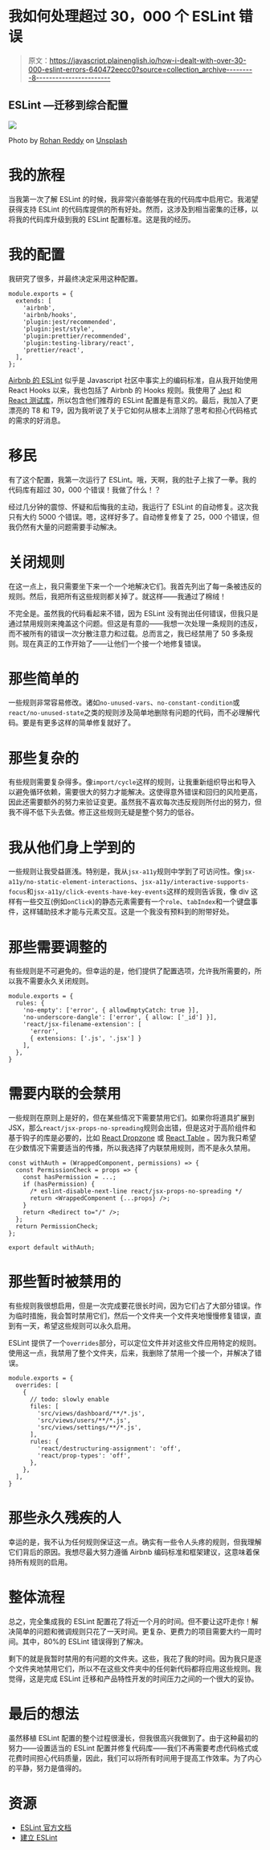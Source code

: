# 我如何处理超过 30，000 个 ESLint 错误

> 原文：<https://javascript.plainenglish.io/how-i-dealt-with-over-30-000-eslint-errors-640472eecc0?source=collection_archive---------8----------------------->

## ESLint —迁移到综合配置

![](img/8f09b0ee70535db2c75a546a7de6b6d9.png)

Photo by [Rohan Reddy](https://unsplash.com/@rofotoqoto?utm_source=medium&utm_medium=referral) on [Unsplash](https://unsplash.com?utm_source=medium&utm_medium=referral)

# 我的旅程

当我第一次了解 ESLint 的时候，我非常兴奋能够在我的代码库中启用它。我渴望获得支持 ESLint 的代码库提供的所有好处。然而，这涉及到相当密集的迁移，以将我的代码库升级到我的 ESLint 配置标准。这是我的经历。

# 我的配置

我研究了很多，并最终决定采用这种配置。

```
module.exports = {
  extends: [
    'airbnb',
    'airbnb/hooks',
    'plugin:jest/recommended',
    'plugin:jest/style',
    'plugin:prettier/recommended',
    'plugin:testing-library/react',
    'prettier/react',
  ],
};
```

[Airbnb 的 ESLint](https://www.npmjs.com/package/eslint-config-airbnb) 似乎是 Javascript 社区中事实上的编码标准，自从我开始使用 React Hooks 以来，我也包括了 Airbnb 的 Hooks 规则。我使用了 [Jest](https://jestjs.io/) 和 [React 测试库](https://testing-library.com/docs/react-testing-library/intro)，所以包含他们推荐的 ESLint 配置是有意义的。最后，我加入了更漂亮的 T8 和 T9，因为我听说了关于它如何从根本上消除了思考和担心代码格式的需求的好消息。

# 移民

有了这个配置，我第一次运行了 ESLint。哦，天啊，我的肚子上挨了一拳。我的代码库有超过 30，000 个错误！我做了什么！？

经过几分钟的震惊、怀疑和后悔我的主动，我运行了 ESLint 的自动修复。这次我只有大约 5000 个错误。嗯，这样好多了。自动修复修复了 25，000 个错误，但我仍然有大量的问题需要手动解决。

# 关闭规则

在这一点上，我只需要坐下来一个一个地解决它们。我首先列出了每一条被违反的规则。然后，我把所有这些规则都关掉了。就这样——我通过了棉绒！

不完全是。虽然我的代码看起来不错，因为 ESLint 没有抛出任何错误，但我只是通过禁用规则来掩盖这个问题。但这是有意的——我想一次处理一条规则的违反，而不被所有的错误一次分散注意力和过载。总而言之，我已经禁用了 50 多条规则。现在真正的工作开始了——让他们一个接一个地修复错误。

# 那些简单的

一些规则非常容易修改。诸如`no-unused-vars`、`no-constant-condition`或`react/no-unused-state`之类的规则涉及简单地删除有问题的代码，而不必理解代码。要是有更多这样的简单修复就好了。

# 那些复杂的

有些规则需要复杂得多。像`import/cycle`这样的规则，让我重新组织导出和导入以避免循环依赖，需要很大的努力才能解决。这使得意外错误和回归的风险更高，因此还需要额外的努力来验证变更。虽然我不喜欢每次违反规则所付出的努力，但我不得不低下头去做。修正这些规则无疑是整个努力的低谷。

# 我从他们身上学到的

一些规则让我受益匪浅。特别是，我从`jsx-a11y`规则中学到了可访问性。像`jsx-a11y/no-static-element-interactions`、`jsx-a11y/interactive-supports-focus`和`jsx-a11y/click-events-have-key-events`这样的规则告诉我，像 div 这样有一些交互(例如`onClick`)的静态元素需要有一个`role`、`tabIndex`和一个键盘事件，这样辅助技术才能与元素交互。这是一个我没有预料到的附带好处。

# 那些需要调整的

有些规则是不可避免的。但幸运的是，他们提供了配置选项，允许我所需要的，所以我不需要永久关闭规则。

```
module.exports = {
  rules: {
    'no-empty': ['error', { allowEmptyCatch: true }],
    'no-underscore-dangle': ['error', { allow: ['_id'] }],
    'react/jsx-filename-extension': [
      'error',
      { extensions: ['.js', '.jsx'] }
    ],
  },
}
```

# 需要内联的会禁用

一些规则在原则上是好的，但在某些情况下需要禁用它们。如果你将道具扩展到 JSX，那么`react/jsx-props-no-spreading`规则会出错，但是这对于高阶组件和基于钩子的库是必要的，比如 [React Dropzone](https://github.com/react-dropzone/react-dropzone) 或 [React Table](https://github.com/tannerlinsley/react-table) 。因为我只希望在少数情况下需要适当的传播，所以我选择了内联禁用规则，而不是永久禁用。

```
const withAuth = (WrappedComponent, permissions) => {
  const PermissionCheck = props => {
    const hasPermission = ...;
    if (hasPermission) {
      /* eslint-disable-next-line react/jsx-props-no-spreading */
      return <WrappedComponent {...props} />;
    }
    return <Redirect to="/" />;
  };
  return PermissionCheck;
};

export default withAuth;
```

# 那些暂时被禁用的

有些规则我很想启用，但是一次完成要花很长时间，因为它们占了大部分错误。作为临时措施，我会暂时禁用它们，然后一个文件夹一个文件夹地慢慢修复错误，直到有一天，希望这些规则可以永久启用。

ESLint 提供了一个`overrides`部分，可以定位文件并对这些文件应用特定的规则。使用这一点，我禁用了整个文件夹，后来，我删除了禁用一个接一个，并解决了错误。

```
module.exports = {
  overrides: [
    {
      // todo: slowly enable
      files: [
        'src/views/dashboard/**/*.js',
        'src/views/users/**/*.js',
        'src/views/settings/**/*.js',
      ],
      rules: {
        'react/destructuring-assignment': 'off',
        'react/prop-types': 'off',
      },
    },
  ],
}
```

# 那些永久残疾的人

幸运的是，我不认为任何规则保证这一点。确实有一些令人头疼的规则，但我理解它们背后的原因。我想尽最大努力遵循 Airbnb 编码标准和框架建议，这意味着保持所有规则的启用。

# 整体流程

总之，完全集成我的 ESLint 配置花了将近一个月的时间。但不要让这吓走你！解决简单的问题和微调规则只花了一天时间。更复杂、更费力的项目需要大约一周时间。其中，80%的 ESLint 错误得到了解决。

剩下的就是我暂时禁用的有问题的文件夹。这些，我花了我的时间。因为我只是逐个文件夹地禁用它们，所以不在这些文件夹中的任何新代码都将应用这些规则。我觉得，这是完成 ESLint 迁移和产品特性开发的时间压力之间的一个很大的妥协。

# 最后的想法

虽然移植 ESLint 配置的整个过程很漫长，但我很高兴我做到了。由于这种最初的努力——设置适当的 ESLint 配置并修复代码库——我们不再需要考虑代码格式或花费时间担心代码质量，因此，我们可以将所有时间用于提高工作效率。为了内心的平静，努力是值得的。

# 资源

*   [ESLint 官方文档](https://eslint.org/)
*   [建立 ESLint](https://medium.com/javascript-in-plain-english/eslint-a-proofreader-for-your-code-cd7e56ae391f)
